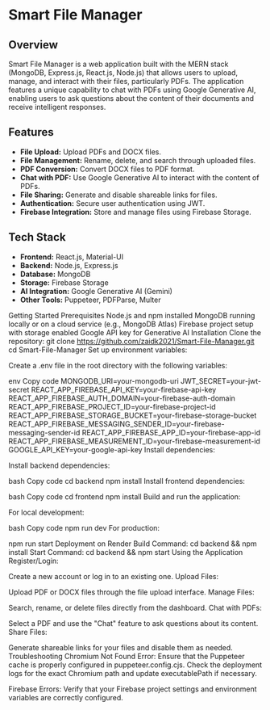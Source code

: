# Smart File Manager

## Overview

Smart File Manager is a web application built with the MERN stack (MongoDB, Express.js, React.js, Node.js) that allows users to upload, manage, and interact with their files, particularly PDFs. The application features a unique capability to chat with PDFs using Google Generative AI, enabling users to ask questions about the content of their documents and receive intelligent responses.

## Features

- **File Upload:** Upload PDFs and DOCX files.
- **File Management:** Rename, delete, and search through uploaded files.
- **PDF Conversion:** Convert DOCX files to PDF format.
- **Chat with PDF:** Use Google Generative AI to interact with the content of PDFs.
- **File Sharing:** Generate and disable shareable links for files.
- **Authentication:** Secure user authentication using JWT.
- **Firebase Integration:** Store and manage files using Firebase Storage.

## Tech Stack

- **Frontend:** React.js, Material-UI
- **Backend:** Node.js, Express.js
- **Database:** MongoDB
- **Storage:** Firebase Storage
- **AI Integration:** Google Generative AI (Gemini)
- **Other Tools:** Puppeteer, PDFParse, Multer

Getting Started
Prerequisites
Node.js and npm installed
MongoDB running locally or on a cloud service (e.g., MongoDB Atlas)
Firebase project setup with storage enabled
Google API key for Generative AI
Installation
Clone the repository:
git clone https://github.com/zaidk2021/Smart-File-Manager.git
cd Smart-File-Manager
Set up environment variables:

Create a .env file in the root directory with the following variables:

env
Copy code
MONGODB_URI=your-mongodb-uri
JWT_SECRET=your-jwt-secret
REACT_APP_FIREBASE_API_KEY=your-firebase-api-key
REACT_APP_FIREBASE_AUTH_DOMAIN=your-firebase-auth-domain
REACT_APP_FIREBASE_PROJECT_ID=your-firebase-project-id
REACT_APP_FIREBASE_STORAGE_BUCKET=your-firebase-storage-bucket
REACT_APP_FIREBASE_MESSAGING_SENDER_ID=your-firebase-messaging-sender-id
REACT_APP_FIREBASE_APP_ID=your-firebase-app-id
REACT_APP_FIREBASE_MEASUREMENT_ID=your-firebase-measurement-id
GOOGLE_API_KEY=your-google-api-key
Install dependencies:

Install backend dependencies:

bash
Copy code
cd backend
npm install
Install frontend dependencies:

bash
Copy code
cd frontend
npm install
Build and run the application:

For local development:

bash
Copy code
npm run dev
For production:

npm run start
Deployment on Render
Build Command:
cd backend && npm install
Start Command:
cd backend && npm start
Using the Application
Register/Login:

Create a new account or log in to an existing one.
Upload Files:

Upload PDF or DOCX files through the file upload interface.
Manage Files:

Search, rename, or delete files directly from the dashboard.
Chat with PDFs:

Select a PDF and use the "Chat" feature to ask questions about its content.
Share Files:

Generate shareable links for your files and disable them as needed.
Troubleshooting
Chromium Not Found Error: Ensure that the Puppeteer cache is properly configured in puppeteer.config.cjs. Check the deployment logs for the exact Chromium path and update executablePath if necessary.

Firebase Errors: Verify that your Firebase project settings and environment variables are correctly configured.

